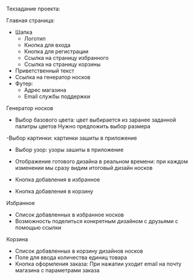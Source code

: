 Техзадание проекта:

Главная страница:

- Шапка
  * Логотип
  * Кнопка для входа
  * Кнопка для регистрации
  * Ссылка на страницу избранного
  * Ссылка на страницу корзины
- Приветственный текст
- Ссылка на генератор носков
- Футер:
  * Адрес магазина
  * Email службы поддержки

Генератор носков

- Выбор базового цвета:
    цвет выбирается из заранее заданной палитры цветов
    Нужно предложить выбор размера

-Выбор картинки:
   картинки зашиты в приложение

- Выбор узор:
   узоры зашиты в приложение

- Отображение готового дизайна в реальном времени:
   при каждом изменении мы сразу видим итоговый дизайн носков

- Кнопка добавления в избранное
- Кнопка добавления в корзину

Избранное
- Список добавленных в избранное носков
- Возможность поделиться конкретным дизайном с друзьями с помощью ссылки

Корзина

- Список добавленных в корзину дизайнов носков
- Поле для ввода количества единиц товара
- Кнопка оформления заказа:
 При нажатии уходит email на почту магазина с параметрами заказа
